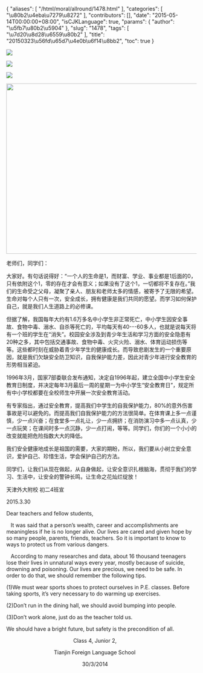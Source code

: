 {
    "aliases": [
        "/html/moral/allround/1478.html"
    ],
    "categories": [
        "\u80b2\u4eba\u7279\u8272"
    ],
    "contributors": [],
    "date": "2015-05-14T00:00:00+08:00",
    "isCJKLanguage": true,
    "params": {
        "author": "\u5fb7\u80b2\u5904"
    },
    "slug": "1478",
    "tags": [
        "\u7d20\u8d28\u6559\u80b2"
    ],
    "title": "20150323\u56fd\u65d7\u4e0b\u6f14\u8bb2",
    "toc": true
}


<img
    src="http://www.tfls.cn/images/150514/6-150514102F51N.jpg"
    style="display:block;margin-left:auto;margin-right:auto;"
    decoding="async"
    fetchpriority="auto"
    loading="lazy"
/>




  







<img
    src="http://www.tfls.cn/images/150514/6-150514102F5610.jpg"
    style="display:block;margin-left:auto;margin-right:auto;"
    decoding="async"
    fetchpriority="auto"
    loading="lazy"
/>




  







<img
    src="http://www.tfls.cn/images/150514/6-150514102F55G.jpg"
    style="display:block;margin-left:auto;margin-right:auto;"
    decoding="async"
    fetchpriority="auto"
    loading="lazy"
/>  






  







<img
    src="https://cdn.tfls.online/mirror/full/6f9125f045bf183cfc92d4f9a98f035f96a1db27.jpg"
    style="display:block;margin-left:auto;margin-right:auto;"
    decoding="async"
    fetchpriority="auto"
    loading="lazy"
    height="450"
    width="600"
/>  






  






老师们，同学们：




大家好。有句话说得好：“一个人的生命是1，而财富、学业、事业都是1后面的0，只有依附这个1，零的存在才会有意义；如果没有了这个1，一切都将不复存在。”我们的生命受之父母，凝聚了亲人、朋友和老师太多的情感，被寄予了无限的希望。生命对每个人只有一次，安全成长，拥有健康是我们共同的愿望。而学习如何保护自己，就是我们人生道路上的必修课。




但据了解，我国每年大约有1.6万多名中小学生非正常死亡，中小学生因安全事故、食物中毒、溺水、自杀等死亡的，平均每天有40---60多人，也就是说每天将有一个班的学生在“消失”。校园安全涉及到青少年生活和学习方面的安全隐患有20种之多，其中包括交通事故、食物中毒、火灾火险、溺水、体育运动损伤等等。这些都时刻在威胁着青少年学生的健康成长。而导致悲剧发生的一个重要原因，就是我们欠缺安全防卫知识，自我保护能力差，因此对青少年进行安全教育的形势相当紧迫。




1996年3月，国家7部委联合发布通知，决定自1996年起，建立全国中小学生安全教育日制度，并决定每年3月最后一周的星期一为中小学生“安全教育日”，规定所有中小学校都要在全校师生中开展一次安全教育活动。




有专家指出，通过安全教育，提高我们中学生的自我保护能力，80%的意外伤害事故是可以避免的。而提高我们自我保护能力的方法很简单。在体育课上多一点谨慎，少一点兴奋；在食堂多一点礼让，少一点拥挤；在消防演习中多一点认真，少一点玩笑；在课间时多一点沉静，少一点打闹，等等。同学们，你们的一个小小的改变就能把危险指数大大的降低。




我们安全健康地成长是祖国的需要，大家的期盼，所以，我们要从小树立安全意识，爱护自己、珍惜生活，学会保护自己的方法。




同学们，让我们从现在做起，从自身做起，让安全意识扎根脑海，贯彻于我们的学习、生活中，让安全的警钟长鸣，让生命之花灿烂绽放！









天津外大附校 初二4班宣




2015.3.30




  






 




Dear teachers and
fellow students,




   It was said that a person’s wealth, career
and accomplishments are meaningless if he is no longer alive. Our lives are
cared and given hope by so many people, parents, friends, teachers. So it is
important to know to ways to protect us from various dangers.




   According to many researches and data, about
16 thousand teenagers lose their lives in unnatural ways every year, mostly
because of suicide, drowning and poisoning. Our lives are precious, we need to
be safe. In order to do
that, we should remember the following tips.




(1)We must wear sports shoes to protect ourselves
in P.E. classes. Before taking sports, it’s very necessary to do warming up
exercises. 




(2)Don’t run in the dining hall, we should avoid
bumping into people. 




(3)Don’t work alone, just do as the teacher told
us.




We should have a
bright future, but safety is the precondition of all.




                                            
Class 4, Junior 2,




                                Tianjin Foreign
Language School




                                                  
30/3/2014









   









 



  


  



